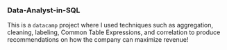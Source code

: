 ### Data-Analyst-in-SQL

This is a <code>datacamp</code> project where I used techniques such as aggregation, cleaning, labeling, Common Table Expressions, and correlation to produce recommendations on how the company can maximize revenue!
